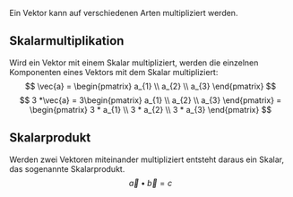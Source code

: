 Ein Vektor kann auf verschiedenen Arten multipliziert werden.

## Skalarmultiplikation
Wird ein Vektor mit einem Skalar multipliziert, werden die einzelnen Komponenten eines Vektors mit dem Skalar multipliziert:
$$
\vec{a} = \begin{pmatrix}
a_{1} \\
a_{2} \\
a_{3}
\end{pmatrix}
$$
$$
3 *\vec{a} = 3\begin{pmatrix}
a_{1} \\
a_{2} \\
a_{3}
\end{pmatrix} =
\begin{pmatrix}
3 * a_{1} \\
3 * a_{2} \\
3 * a_{3}
\end{pmatrix}
$$
## Skalarprodukt
Werden zwei Vektoren miteinander multipliziert entsteht daraus ein Skalar, das sogenannte Skalarprodukt.
$$
\vec{a} \bullet \vec{b} = c
$$
